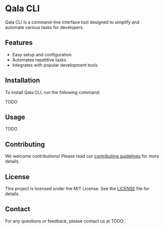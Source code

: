 # Qala CLI

Qala CLI is a command-line interface tool designed to simplify and automate various tasks for developers.

## Features

- Easy setup and configuration
- Automates repetitive tasks
- Integrates with popular development tools

## Installation

To install Qala CLI, run the following command:

TODO

## Usage

TODO

## Contributing

We welcome contributions! Please read our [contributing guidelines](CONTRIBUTING.md) for more details.

## License

This project is licensed under the MIT License. See the [LICENSE](LICENSE) file for details.

## Contact

For any questions or feedback, please contact us at TODO.
